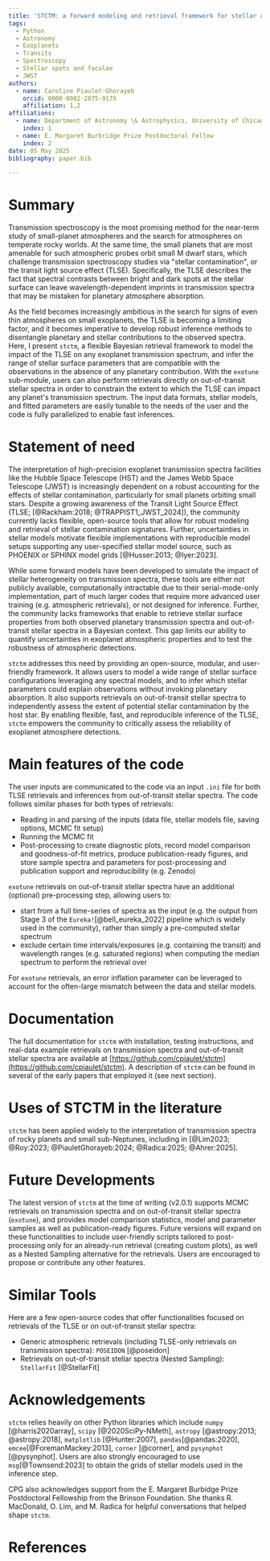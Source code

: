 ```yaml
---
title: 'STCTM: a forward modeling and retrieval framework for stellar contamination and stellar spectra'
tags:
  - Python
  - Astronomy
  - Exoplanets
  - Transits
  - Spectroscopy
  - Stellar spots and faculae
  - JWST
authors:
  - name: Caroline Piaulet-Ghorayeb
    orcid: 0000-0002-2875-917X
    affiliation: 1,2
affiliations:
  - name: Department of Astronomy \& Astrophysics, University of Chicago, 5640 South Ellis Avenue, Chicago, IL 60637, USA
    index: 1
  - name: E. Margaret Burbridge Prize Postdoctoral Fellow
    index: 2
date: 05 May 2025
bibliography: paper.bib

---
```


# Summary

Transmission spectroscopy is the most promising method for the near-term study of small-planet atmospheres and the search for atmospheres on temperate rocky worlds.
At the same time, the small planets that are most amenable for such atmospheric probes orbit small M dwarf stars, which challenge transmission spectroscopy studies via "stellar contamination", or the transit light source effect (TLSE).
Specifically, the TLSE describes the fact that spectral contrasts between bright and dark spots at the stellar surface can leave wavelength-dependent imprints in transmission spectra that may be mistaken for planetary atmosphere absorption.  

As the field becomes increasingly ambitious in the search for signs of even thin atmospheres on small exoplanets, the TLSE is becoming a limiting factor, and it becomes imperative to develop robust inference methods to disentangle planetary and stellar contributions to the observed spectra.
Here, I present `stctm`, a flexible Bayesian retrieval framework to model the impact of the TLSE on any exoplanet transmission spectrum, and infer the range of stellar surface parameters that are compatible with the observations in the absence of any planetary contribution. 
With the `exotune` sub-module, users can also perform retrievals directly on out-of-transit stellar spectra in order to constrain the extent to which the TLSE can impact any planet's transmission spectrum.
The input data formats, stellar models, and fitted parameters are easily tunable to the needs of the user and the code is fully parallelized to enable fast inferences. 

# Statement of need
The interpretation of high-precision exoplanet transmission spectra facilities like the Hubble Space Telescope (HST) and the James Webb Space Telescope (JWST) is increasingly dependent on a robust accounting for the effects of stellar contamination, particularly for small planets orbiting small stars. Despite a growing awareness of the Transit Light Source Effect (TLSE; [@Rackham:2018; @TRAPPIST1_JWST_2024]), the community currently lacks flexible, open-source tools that allow for robust modeling and retrieval of stellar contamination signatures.
Further, uncertainties in stellar models motivate flexible implementations with reproducible model setups supporting any user-specified stellar model source, such as PHOENIX or SPHINX model grids [@Husser:2013; @Iyer:2023].

While some forward models have been developed to simulate the impact of stellar heterogeneity on transmission spectra, these tools are either not publicly available, computationally intractable due to their serial-mode-only implementation, part of much larger codes that require more advanced user training (e.g. atmospheric retrievals), or not designed for inference. Further, the community lacks frameworks that enable to retrieve stellar surface properties from both observed planetary transmission spectra and out-of-transit stellar spectra in a Bayesian context. This gap limits our ability to quantify uncertainties in exoplanet atmospheric properties and to test the robustness of atmospheric detections.

`stctm` addresses this need by providing an open-source, modular, and user-friendly framework. It allows users to model a wide range of stellar surface configurations leveraging any spectral models, and to infer which stellar parameters could explain observations without invoking planetary absorption. It also supports retrievals on out-of-transit stellar spectra to independently assess the extent of potential stellar contamination by the host star. By enabling flexible, fast, and reproducible inference of the TLSE, `stctm` empowers the community to critically assess the reliability of exoplanet atmosphere detections.

# Main features of the code
The user inputs are communicated to the code via an input `.ini` file for both TLSE retrievals and inferences from out-of-transit stellar spectra.
The code follows similar phases for both types of retrievals:

- Reading in and parsing of the inputs (data file, stellar models file, saving options, MCMC fit setup)
- Running the MCMC fit
- Post-processing to create diagnostic plots, record model comparison and goodness-of-fit metrics, produce publication-ready figures, and store sample spectra and parameters for post-processing and publication support and reproducibility (e.g. Zenodo)

`exotune` retrievals on out-of-transit stellar spectra have an additional (optional) pre-processing step, allowing users to:

- start from a full time-series of spectra as the input (e.g. the output from Stage 3 of the `Eureka!`[@bell_eureka_2022] pipeline which is widely used in the community), rather than simply a pre-computed stellar spectrum
- exclude certain time intervals/exposures (e.g. containing the transit) and wavelength ranges (e.g. saturated regions) when computing the median spectrum to perform the retrieval over

For `exotune` retrievals, an error inflation parameter can be leveraged to account for the often-large mismatch between the data and stellar models.

# Documentation
The full documentation for `stctm` with installation, testing instructions, and real-data example retrievals on transmission spectra and out-of-transit stellar spectra are available at [https://github.com/cpiaulet/stctm](https://github.com/cpiaulet/stctm).
A description of `stctm` can be found in several of the early papers that employed it (see next section).

# Uses of STCTM in the literature
`stctm` has been applied widely to the interpretation of transmission spectra of rocky planets and small sub-Neptunes, including in [@Lim2023; @Roy:2023; @PiauletGhorayeb:2024; @Radica:2025; @Ahrer:2025].

# Future Developments
The latest version of `stctm` at the time of writing (v2.0.1) supports MCMC retrievals on transmission spectra and on out-of-transit stellar spectra (`exotune`), and provides model comparison statistics, model and parameter samples as well as publication-ready figures. 
Future versions will expand on these functionalities to include user-friendly scripts tailored to post-processing only for an already-run retrieval (creating custom plots), as well as a Nested Sampling alternative for the retrievals.
Users are encouraged to propose or contribute any other features.

# Similar Tools
Here are a few open-source codes that offer functionalities focused on retrievals of the TLSE or on out-of-transit stellar spectra:

- Generic atmospheric retrievals (including TLSE-only retrievals on transmission spectra): `POSEIDON` [@poseidon]
- Retrievals on out-of-transit stellar spectra (Nested Sampling): `StellarFit` [@StellarFit]

# Acknowledgements
`stctm` relies heavily on other Python libraries which include `numpy` [@harris2020array], `scipy` [@2020SciPy-NMeth], `astropy` [@astropy:2013; @astropy:2018], `matplotlib` [@Hunter:2007], `pandas`[@pandas:2020], `emcee`[@ForemanMackey:2013], `corner` [@corner], and `pysynphot` [@pysynphot]. 
Users are also strongly encouraged to use `msg`[@Townsend:2023] to obtain the grids of stellar models used in the inference step. 

CPG also acknowledges support from the E. Margaret Burbidge Prize Postdoctoral Fellowship from the Brinson Foundation.
She thanks R. MacDonald, O. Lim, and M. Radica for helpful conversations that helped shape `stctm`.

# References
